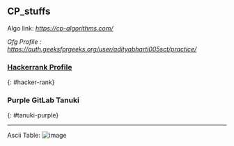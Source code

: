 ## CP_stuffs

Algo link: _https://cp-algorithms.com/_

*Gfg Profile :* _https://auth.geeksforgeeks.org/user/adityabharti005sct/practice/_

### [<i class="fab fa-hackerrank"></i> Hackerrank Profile](https://www.hackerrank.com/adityab_28)
{: #hacker-rank}
### <i class="fab fa-gitlab fa-fw" style="color:rgb(107,79,187); font-size:.85em" aria-hidden="true"></i> Purple GitLab Tanuki
{: #tanuki-purple}

---
Ascii Table:
![image](https://user-images.githubusercontent.com/72013227/128372374-39b810f0-e671-4e9d-860d-fd4c43864f32.png)
